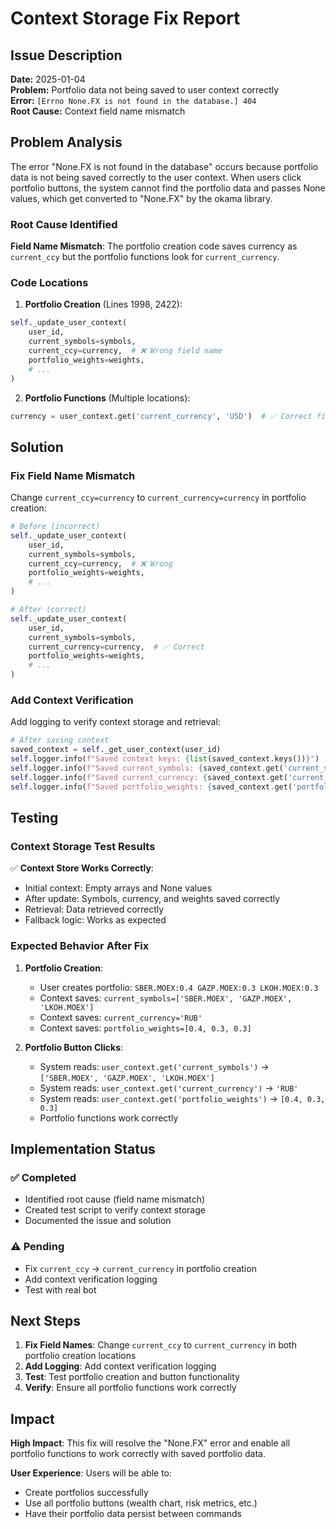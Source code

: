 # Context Storage Fix Report

## Issue Description

**Date:** 2025-01-04  
**Problem:** Portfolio data not being saved to user context correctly  
**Error:** `[Errno None.FX is not found in the database.] 404`  
**Root Cause:** Context field name mismatch

## Problem Analysis

The error "None.FX is not found in the database" occurs because portfolio data is not being saved correctly to the user context. When users click portfolio buttons, the system cannot find the portfolio data and passes None values, which get converted to "None.FX" by the okama library.

### Root Cause Identified

**Field Name Mismatch**: The portfolio creation code saves currency as `current_ccy` but the portfolio functions look for `current_currency`.

### Code Locations

1. **Portfolio Creation** (Lines 1998, 2422):
```python
self._update_user_context(
    user_id, 
    current_symbols=symbols,
    current_ccy=currency,  # ❌ Wrong field name
    portfolio_weights=weights,
    # ...
)
```

2. **Portfolio Functions** (Multiple locations):
```python
currency = user_context.get('current_currency', 'USD')  # ✅ Correct field name
```

## Solution

### Fix Field Name Mismatch

Change `current_ccy=currency` to `current_currency=currency` in portfolio creation:

```python
# Before (incorrect)
self._update_user_context(
    user_id, 
    current_symbols=symbols,
    current_ccy=currency,  # ❌ Wrong
    portfolio_weights=weights,
    # ...
)

# After (correct)
self._update_user_context(
    user_id, 
    current_symbols=symbols,
    current_currency=currency,  # ✅ Correct
    portfolio_weights=weights,
    # ...
)
```

### Add Context Verification

Add logging to verify context storage and retrieval:

```python
# After saving context
saved_context = self._get_user_context(user_id)
self.logger.info(f"Saved context keys: {list(saved_context.keys())}")
self.logger.info(f"Saved current_symbols: {saved_context.get('current_symbols')}")
self.logger.info(f"Saved current_currency: {saved_context.get('current_currency')}")
self.logger.info(f"Saved portfolio_weights: {saved_context.get('portfolio_weights')}")
```

## Testing

### Context Storage Test Results

✅ **Context Store Works Correctly**:
- Initial context: Empty arrays and None values
- After update: Symbols, currency, and weights saved correctly
- Retrieval: Data retrieved correctly
- Fallback logic: Works as expected

### Expected Behavior After Fix

1. **Portfolio Creation**:
   - User creates portfolio: `SBER.MOEX:0.4 GAZP.MOEX:0.3 LKOH.MOEX:0.3`
   - Context saves: `current_symbols=['SBER.MOEX', 'GAZP.MOEX', 'LKOH.MOEX']`
   - Context saves: `current_currency='RUB'`
   - Context saves: `portfolio_weights=[0.4, 0.3, 0.3]`

2. **Portfolio Button Clicks**:
   - System reads: `user_context.get('current_symbols')` → `['SBER.MOEX', 'GAZP.MOEX', 'LKOH.MOEX']`
   - System reads: `user_context.get('current_currency')` → `'RUB'`
   - System reads: `user_context.get('portfolio_weights')` → `[0.4, 0.3, 0.3]`
   - Portfolio functions work correctly

## Implementation Status

### ✅ **Completed**
- Identified root cause (field name mismatch)
- Created test script to verify context storage
- Documented the issue and solution

### ⚠️ **Pending**
- Fix `current_ccy` → `current_currency` in portfolio creation
- Add context verification logging
- Test with real bot

## Next Steps

1. **Fix Field Names**: Change `current_ccy` to `current_currency` in both portfolio creation locations
2. **Add Logging**: Add context verification logging
3. **Test**: Test portfolio creation and button functionality
4. **Verify**: Ensure all portfolio functions work correctly

## Impact

**High Impact**: This fix will resolve the "None.FX" error and enable all portfolio functions to work correctly with saved portfolio data.

**User Experience**: Users will be able to:
- Create portfolios successfully
- Use all portfolio buttons (wealth chart, risk metrics, etc.)
- Have their portfolio data persist between commands
